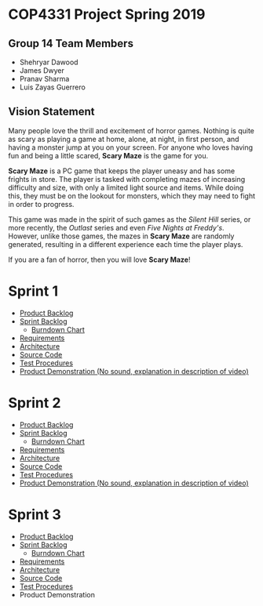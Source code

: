 # COP4331 Project Spring 2019
## Group 14 Team Members
* Shehryar Dawood
* James Dwyer
* Pranav Sharma
* Luis Zayas Guerrero
## Vision Statement
Many people love the thrill and excitement of horror games. Nothing is quite as scary as playing a game at home, alone, at night, in first person, and having a monster jump at you on your screen. For anyone who loves having fun and being a little scared, **Scary Maze** is the game for you.

**Scary Maze** is a PC game that keeps the player uneasy and has some frights in store. The player is tasked with completing mazes of increasing difficulty and size, with only a limited light source and items. While doing this, they must be on the lookout for monsters, which they may need to fight in order to progress.

This game was made in the spirit of such games as the *Silent Hill* series, or more recently, the *Outlast* series and even *Five Nights at Freddy's*. However, unlike those games, the mazes in **Scary Maze** are randomly generated, resulting in a different experience each time the player plays.

If you are a fan of horror, then you will love **Scary Maze**!
# Sprint 1
* [Product Backlog](https://github.com/cop4331-group-14/COP4331-Project/blob/master/project_markdown_files/product_backlog.md)
* [Sprint Backlog](https://github.com/cop4331-group-14/COP4331-Project/blob/master/project_markdown_files/sprint_1_backlog.md)
  * [Burndown Chart](https://github.com/cop4331-group-14/COP4331-Project/blob/master/burndownSprint1.pdf)
* [Requirements](https://github.com/cop4331-group-14/COP4331-Project/blob/master/project_markdown_files/requirements.md)
* [Architecture](https://github.com/cop4331-group-14/COP4331-Project/blob/master/project_markdown_files/architecture.md)
* [Source Code](https://github.com/cop4331-group-14/COP4331-Project/tree/master/ScaryMaze)
* [Test Procedures](https://github.com/cop4331-group-14/COP4331-Project/blob/master/project_markdown_files/test_procedures.md)
* [Product Demonstration (No sound, explanation in description of video)](https://youtu.be/xiSDnts801g) 

# Sprint 2
* [Product Backlog](https://github.com/cop4331-group-14/COP4331-Project/blob/master/project_markdown_files/product_backlog.md)
* [Sprint Backlog](https://github.com/cop4331-group-14/COP4331-Project/blob/master/project_markdown_files/sprint_2_backlog.md)
  * [Burndown Chart](https://github.com/cop4331-group-14/COP4331-Project/blob/master/burndownSprint2.pdf)
* [Requirements](https://github.com/cop4331-group-14/COP4331-Project/blob/master/project_markdown_files/requirements.md)
* [Architecture](https://github.com/cop4331-group-14/COP4331-Project/blob/master/project_markdown_files/architecture.md)
* [Source Code](https://github.com/cop4331-group-14/COP4331-Project/tree/master/ScaryMaze)
* [Test Procedures](https://github.com/cop4331-group-14/COP4331-Project/blob/master/project_markdown_files/test_procedures.md)
* [Product Demonstration (No sound, explanation in description of video)](https://youtu.be/B59kJfLTIBo)

# Sprint 3
* [Product Backlog](https://github.com/cop4331-group-14/COP4331-Project/blob/master/project_markdown_files/product_backlog.md)
* [Sprint Backlog](https://github.com/cop4331-group-14/COP4331-Project/blob/master/project_markdown_files/sprint_3_backlog.md)
  * [Burndown Chart](https://github.com/cop4331-group-14/COP4331-Project/blob/master/burndownSprint3.pdf)
* [Requirements](https://github.com/cop4331-group-14/COP4331-Project/blob/master/project_markdown_files/requirements.md)
* [Architecture](https://github.com/cop4331-group-14/COP4331-Project/blob/master/project_markdown_files/architecture.md)
* [Source Code](https://github.com/cop4331-group-14/COP4331-Project/tree/master/ScaryMaze)
* [Test Procedures](https://github.com/cop4331-group-14/COP4331-Project/blob/master/project_markdown_files/test_procedures.md)
* Product Demonstration

